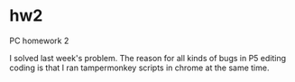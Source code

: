 # hw2
PC homework 2


I solved last week's problem. The reason for all kinds of bugs in P5 editing coding is that I ran tampermonkey scripts in chrome at the same time.
